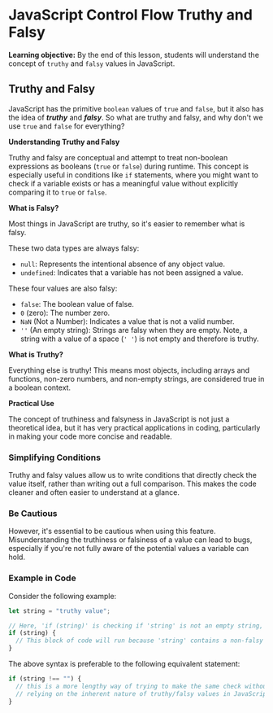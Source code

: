 <h1>
  <span class="headline">JavaScript Control Flow</span>
  <span class="subhead">Truthy and Falsy</span>
</h1>

**Learning objective:** By the end of this lesson, students will understand the concept of `truthy` and `falsy` values in JavaScript.

## Truthy and Falsy

JavaScript has the primitive `boolean` values of `true` and `false`, but it also has the idea of ***truthy*** and ***falsy***. So what are truthy and falsy, and why don't we use `true` and `false` for everything?

**Understanding Truthy and Falsy**

Truthy and falsy are conceptual and attempt to treat non-boolean expressions as booleans (`true` or `false`) during runtime. This concept is especially useful in conditions like `if` statements, where you might want to check if a variable exists or has a meaningful value without explicitly comparing it to `true` or `false`.

**What is Falsy?**

Most things in JavaScript are truthy, so it's easier to remember what is falsy.

These two data types are always falsy:
  
- `null`: Represents the intentional absence of any object value.
- `undefined`: Indicates that a variable has not been assigned a value.

These four values are also falsy: 

- `false`: The boolean value of false.
- `0` (zero): The number zero.
- `NaN` (Not a Number): Indicates a value that is not a valid number.
- `''` (An empty string): Strings are falsy when they are empty. Note, a string with a value of a space (`' '`) is not empty and therefore is truthy.

**What is Truthy?**

Everything else is truthy! This means most objects, including arrays and functions, non-zero numbers, and non-empty strings, are considered true in a boolean context.

**Practical Use**

The concept of truthiness and falsyness in JavaScript is not just a theoretical idea, but it has very practical applications in coding, particularly in making your code more concise and readable.

### Simplifying Conditions

Truthy and falsy values allow us to write conditions that directly check the value itself, rather than writing out a full comparison. This makes the code cleaner and often easier to understand at a glance. 

### Be Cautious

However, it's essential to be cautious when using this feature. Misunderstanding the truthiness or falsiness of a value can lead to bugs, especially if you're not fully aware of the potential values a variable can hold.

### Example in Code

Consider the following example:

```javascript
let string = "truthy value";

// Here, 'if (string)' is checking if 'string' is not an empty string, null, undefined, false, 0, or NaN.
if (string) {
  // This block of code will run because 'string' contains a non-falsy value.
}
```

The above syntax is preferable to the following equivalent statement: 

```javascript
if (string !== "") {
  // this is a more lengthy way of trying to make the same check without 
  // relying on the inherent nature of truthy/falsy values in JavaScript
}
```
